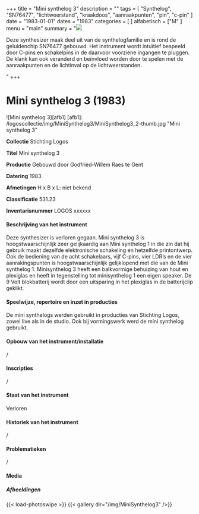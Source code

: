 ﻿+++
title = "Mini synthelog 3"
description = ""
tags = [ "Synthelog", "SN76477", "lichtweerstand", "kraakdoos", "aanraakpunten", "pin", "c-pin"
]
date = "1983-01-01"
dates = "1983"
categories = [
]
alfabetisch = ["M"
]
menu = "main"
summary = "<a href='/logoscollectie/1983/mini_synthelog3'><img src='/logoscollectie/img/MiniSynthelog3/MiniSynthelog3_2-thumb.jpg'></a><p>Deze synthesizer maak deel uit van de synthelogfamilie en is rond de geluidenchip SN76477 gebouwd. Het instrument wordt intuïtief bespeeld door C-pins en schakelpins in de daarvoor voorziene ingangen te pluggen. De klank kan ook veranderd en beïnvloed worden door te spelen met de aanraakpunten en de lichtinval op de lichtweerstanden.</p>"
+++

# Mini synthelog 3 (1983)

![Mini synthelog 3][afb1]
[afb1]: /logoscollectie/img/MiniSynthelog3/MiniSynthelog3_2-thumb.jpg "Mini synthelog 3"

**Collectie**
Stichting Logos

**Titel**
Mini synthelog 3

**Productie**
Gebouwd door Godfried-Willem Raes te Gent

**Datering**
1983

**Afmetingen**
H x B x L: niet bekend

**Classificatie**
531.23

**Inventarisnummer**
LOGOS xxxxxx

#### Beschrijving van het instrument
Deze synthesizer is verloren gegaan. Mini synthelog 3 is hoogstwaarschijnlijk zeer gelijkaardig aan Mini synthelog 1 in die zin dat hij gebruik maakt dezelfde elektronische schakeling en hetzelfde printontwerp. Ook de bediening van de acht schakelaars, vijf C-pins, vier LDR’s en de vier aanrakingspunten is hoogstwaarschijnlijk gelijklopend met die van de Mini synthelog 1. Minisynthelog 3 heeft een balkvormige behuizing van hout en plexiglas en heeft in tegenstelling tot minisynthelog 1 een eigen speaker. De 9 Volt blokbatterij wordt door een uitsparing in het plexiglas in de batterijclip geklikt.

#### Speelwijze, repertoire en inzet in producties
De mini synthelogs werden gebruikt in producties van Stichting Logos, zowel live als in de studio. Ook bij vormingswerk werd de mini synthelog gebruikt.

#### Opbouw van het instrument/installatie
/

#### Inscripties
/

#### Staat van het instrument
Verloren

#### Historiek van het instrument
/

#### Problematieken
/

#### Media
##### Afbeeldingen
{{< load-photoswipe >}}
{{< gallery dir="/img/MiniSynthelog3" />}}
